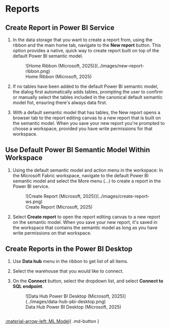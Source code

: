 # Reports

## Create Report in Power BI Service

1. In the data storage that you want to create a report from, using the ribbon and the main home tab, navigate to the **New report** button. This option provides a native, quick way to create report built on top of the default Power BI semantic model.

    <figure markdown="span">
    ![Home Ribbon (Microsoft, 2025)](../images/new-report-ribbon.png)
    <figcaption>Home Ribbon (Microsoft, 2025)</figcaption>
    </figure>

2. If no tables have been added to the default Power BI semantic model, the dialog first automatically adds tables, prompting the user to confirm or manually select the tables included in the canonical default semantic model fist, ensuring there's always data first.

3. With a default semantic model that has tables, the New report opens a browser tab to the report editing canvas to a new report that is built on the semantic model. When you save your new report you're prompted to choose a workspace, provided you have write permissions for that workspace.

## Use Default Power BI Semantic Model Within Workspace

1. Using the default semantic model and action menu in the workspace: In the Microsoft Fabric workspace, navigate to the default Power BI semantic model and select the More menu (...) to create a report in the Power BI service.

    <figure markdown="span">
    ![Create Report (Microsoft, 2025)](../images/create-report-ws.png)
    <figcaption>Create Report (Microsoft, 2025)</figcaption>
    </figure>

2. Select **Create report** to open the report editing canvas to a new report on the semantic model. When you save your new report, it's saved in the workspace that contains the semantic model as long as you have write permissions on that workspace.

## Create Reports in the Power BI Desktop

1. Use **Data hub** menu in the ribbon to get list of all items.

2. Select the warehouse that you would like to connect.

3. On the **Connect** button, select the dropdown list, and select **Connect to SQL endpoint**.

    <figure markdown="span">
    ![Data Hub Power BI Desktop (Microsoft, 2025)](../images/data-hub-pbi-desktop.png)
    <figcaption>Data Hub Power BI Desktop (Microsoft, 2025)</figcaption>
    </figure>

<div style="display: flex; justify-content: space-between;" markdown="1">

[:material-arrow-left: ML Model](./ml_model.md){ .md-button }

</div>